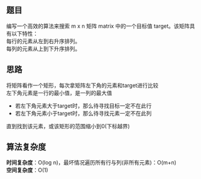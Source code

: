 ## 题目
编写一个高效的算法来搜索 m x n 矩阵 matrix 中的一个目标值 target。该矩阵具有以下特性：  
每行的元素从左到右升序排列。  
每列的元素从上到下升序排列。
## 思路
将矩阵看作一个矩形，每次拿矩阵左下角的元素和target进行比较  
左下角元素是一行的最小值，是一列的最大值  
- 若左下角元素大于target时，那么待寻找目标一定不在此行  
- 若左下角元素小于target时，那么待寻找元素一定不在此列  

直到找到该元素，或该矩形的范围缩小到0(下标越界)
## 算法复杂度
**时间复杂度**：O(log n)，最坏情况遍历所有行与列(非所有元素)：O(m+n)  
**空间复杂度**：O(1)
